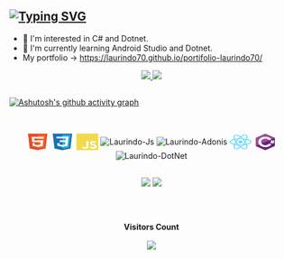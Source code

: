 ## [![Typing SVG](https://readme-typing-svg.herokuapp.com/?color=A3d5FF&size=35&center=true&vCenter=true&width=1000&lines=HELLO,+MY+NAME+is+Ronan+Laurindo;I'm+20+years+old;I'm+from+Brazil,MS;Be+Welcome!+:%29)](https://git.io/typing-svg)
- 👀 I'm interested in C# and Dotnet.
- 🌱 I'm currently learning Android Studio and Dotnet.
- My portfolio -> https://laurindo70.github.io/portifolio-laurindo70/


<div align="center">
  <a href="https://github.com/Laurindo70">
  <img height="180em" src="https://github-readme-stats.vercel.app/api?username=Laurindo70&show_icons=true&theme=dark&include_all_commits=true&count_private=true"/>
  <img height="180em" src="https://github-readme-stats.vercel.app/api/top-langs/?username=Laurindo70&layout=compact&langs_count=7&theme=dark"/>
</div>

  ##
  
  [![Ashutosh's github activity graph](https://github-readme-activity-graph.vercel.app/graph?username=Laurindo70&theme=github-compact)](https://github.com/ashutosh00710/github-readme-activity-graph)

  ##
  
  <div align="center" style="display: inline_block"><br>
  <img align="center" alt="Laurindo-HTML" height="30" width="40" src="https://raw.githubusercontent.com/devicons/devicon/master/icons/html5/html5-original.svg">
  <img align="center" alt="Laurindo-CSS" height="30" width="40" src="https://raw.githubusercontent.com/devicons/devicon/master/icons/css3/css3-original.svg">
  <img align="center" alt="Laurindo-Js" height="30" width="40" src="https://raw.githubusercontent.com/devicons/devicon/master/icons/javascript/javascript-plain.svg">
  <img align="center" alt="Laurindo-Js" height="30" width="40" src="https://cdn.jsdelivr.net/gh/devicons/devicon/icons/nodejs/nodejs-original.svg">
  <img align="center" alt="Laurindo-Adonis" height="30" width="40" src="https://cdn.jsdelivr.net/gh/devicons/devicon/icons/adonisjs/adonisjs-original.svg">
  <img align="center" alt="Laurindo-React" height="30" width="40" src="https://raw.githubusercontent.com/devicons/devicon/master/icons/react/react-original.svg">
  <img align="center" alt="Laurindo-Csharp" height="30" width="40" src="https://raw.githubusercontent.com/devicons/devicon/master/icons/csharp/csharp-original.svg">
  <img align="center" alt="Laurindo-DotNet" height="30" width="40" src="https://cdn.jsdelivr.net/gh/devicons/devicon/icons/dot-net/dot-net-original.svg">
</div>
  
  ##
  
  <div align="center"> 
  <a href = "mailto:ronantech70@gmail.com"><img src="https://img.shields.io/badge/-Gmail-%23333?style=for-the-badge&logo=gmail&logoColor=white" target="_blank"></a>
  <a href="https://www.linkedin.com/in/ronan-laurindo-1079241a5/" target="_blank"><img src="https://img.shields.io/badge/-LinkedIn-%230077B5?style=for-the-badge&logo=linkedin&logoColor=white" target="_blank"></a> 
   </div>
   
  ##
    
<div align="center">
<br><p align="centre"><b>Visitors Count</b></p>  
<p align="center"><img align="center" src="https://profile-counter.glitch.me/{Laurindo70}/count.svg" /></p> 
<br>
</div>
 

